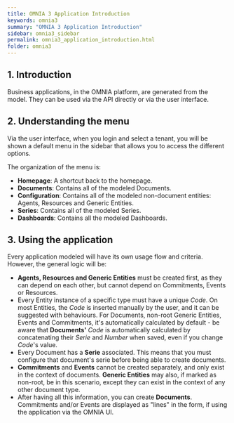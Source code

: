 ```yaml
---
title: OMNIA 3 Application Introduction
keywords: omnia3
summary: "OMNIA 3 Application Introduction"
sidebar: omnia3_sidebar
permalink: omnia3_application_introduction.html
folder: omnia3
---
```



## 1. Introduction

Business applications, in the OMNIA platform, are generated from the model. They can be used via the API directly or via the user interface.

## 2. Understanding the menu

Via the user interface, when you login and select a tenant, you will be shown a default menu in the sidebar that allows you to access the different options.

The organization of the menu is:
- **Homepage**: A shortcut back to the homepage.
- **Documents**: Contains all of the modeled Documents.
- **Configuration**: Contains all of the modeled non-document entities: Agents, Resources and Generic Entities.
- **Series**: Contains all of the modeled Series.
- **Dashboards**: Contains all the modeled Dashboards.

## 3. Using the application

Every application modeled will have its own usage flow and criteria. However, the general logic will be:

- **Agents, Resources and Generic Entities** must be created first, as they can depend on each other, but cannot depend on Commitments, Events or Resources.
- Every Entity instance of a specific type must have a unique *Code*. On most Entities, the *Code* is inserted manually by the user, and it can be suggested with behaviours. For Documents, non-root Generic Entities, Events and Commitments, it's automatically calculated by default - be aware that **Documents'** *Code* is automatically calculated by concatenating their *Serie* and *Number* when saved, even if you change *Code*'s value.
- Every Document has a **Serie** associated. This means that you must configure that document's serie before being able to create documents.
- **Commitments** and **Events** cannot be created separately, and only exist in the context of documents. **Generic Entities** may also, if marked as non-root, be in this scenario, except they can exist in the context of any other document type.
- After having all this information, you can create **Documents**. Commitments and/or Events are displayed as "lines" in the form, if using the application via the OMNIA UI.
